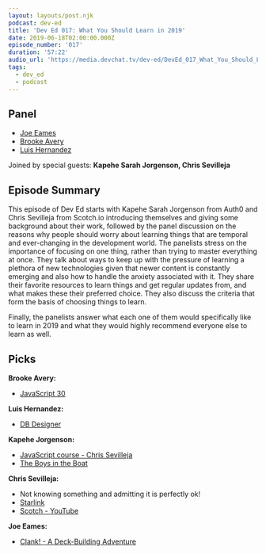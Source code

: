 ```yaml
---
layout: layouts/post.njk
podcast: dev-ed
title: 'Dev Ed 017: What You Should Learn in 2019'
date: 2019-06-18T02:00:00.000Z
episode_number: '017'
duration: '57:22'
audio_url: 'https://media.devchat.tv/dev-ed/DevEd_017_What_You_Should_Learn_in_2019.mp3'
tags:
  - dev_ed
  - podcast
---
```

## **Panel**

* [Joe Eames](https://thinkster.io/)
* [Brooke Avery](http://thinkster.io/)
* [Luis Hernandez](https://lambdaschool.com/company/)

Joined by special guests: **Kapehe Sarah Jorgenson, Chris Sevilleja**

## **Episode Summary**

This episode of Dev Ed starts with Kapehe Sarah Jorgenson from Auth0 and Chris Sevilleja from Scotch.io introducing themselves and giving some background about their work, followed by the panel discussion on the reasons why people should worry about learning things that are temporal and ever-changing in the development world. The panelists stress on the importance of focusing on one thing, rather than trying to master everything at once. They talk about ways to keep up with the pressure of learning a plethora of new technologies given that newer content is constantly emerging and also how to handle the anxiety associated with it. They share their favorite resources to learn things and get regular updates from, and what makes these their preferred choice. They also discuss the criteria that form the basis of choosing things to learn.

Finally, the panelists answer what each one of them would specifically like to learn in 2019 and what they would highly recommend everyone else to learn as well.

## **Picks**

**Brooke Avery:**

* [JavaScript 30](https://javascript30.com/)

**Luis Hernandez:**

* [DB Designer](https://www.dbdesigner.net/)

**Kapehe Jorgenson:**

* [JavaScript course - Chris Sevilleja](https://scotch.io/courses/getting-started-with-javascript-for-web-development/introduction)
* [The Boys in the Boat](https://www.goodreads.com/book/show/16158542-the-boys-in-the-boat)

**Chris Sevilleja:**

* Not knowing something and admitting it is perfectly ok!
* [Starlink](https://www.starlink.com/)
* [Scotch - YouTube](https://www.youtube.com/channel/UChvxsGv4S00wdMi4IYc6kwA)

**Joe Eames:**

* [Clank! - A Deck-Building Adventure](https://boardgamegeek.com/boardgame/201808/clank-deck-building-adventure)
